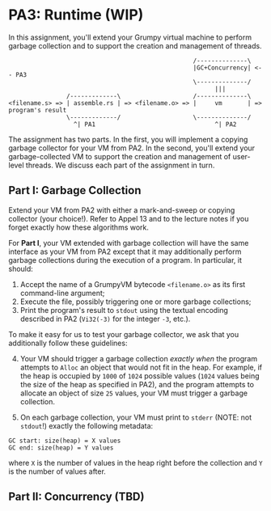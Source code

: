 # PA3: Runtime (WIP)

In this assignment, you'll extend your Grumpy virtual machine to perform garbage collection and to support the creation and management of threads. 

```
                                                   /--------------\
                                                   |GC+Concurrency| <-- PA3
                                                   \--------------/
                                                         |||
                /-------------\                    /--------------\
<filename.s> => | assemble.rs | => <filename.o> => |     vm       | => program's result
                \-------------/                    \--------------/
                  ^| PA1                                 ^| PA2
```

The assignment has two parts. In the first, you will implement a copying garbage collector for your VM from PA2. In the second, you'll extend your garbage-collected VM to support the creation and management of user-level threads. We discuss each part of the assignment in turn. 

## Part I: Garbage Collection

Extend your VM from PA2 with either a mark-and-sweep or copying collector (your choice!). Refer to Appel 13 and to the lecture notes if you forget exactly how these algorithms work. 

For **Part I**, your VM extended with garbage collection will have the same interface as your VM from PA2 except that it may additionally perform garbage collections during the execution of a program. In particular, it should: 

1. Accept the name of a GrumpyVM bytecode `<filename.o>` as its first command-line argument;
2. Execute the file, possibly triggering one or more garbage collections;
3. Print the program's result to `stdout` using the textual encoding described in PA2 (`Vi32(-3)` for the integer `-3`, etc.). 

To make it easy for us to test your garbage collector, we ask that you additionally follow these guidelines:

4. Your VM should trigger a garbage collection *exactly when* the program attempts to `Alloc` an object that would not fit in the heap. For example, if the heap is occupied by `1000` of `1024` possible values (`1024` values being the size of the heap as specified in PA2), and the program attempts to allocate an object of size `25` values, your VM must trigger a garbage collection.

5. On each garbage collection, your VM must print to `stderr` (NOTE: not `stdout`!) exactly the following metadata:

```
GC start: size(heap) = X values
GC end: size(heap) = Y values
```

where `X` is the number of values in the heap right before the collection and `Y` is the number of values after. 

## Part II: Concurrency (TBD)
